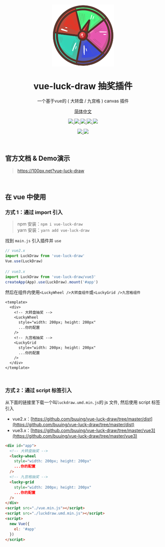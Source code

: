 
<Empty />

<div align="center">
  <img src="./logo.png" width="200" />
  <h1>vue-luck-draw 抽奖插件</h1>
  <p>一个基于vue的 ( 大转盘 / 九宫格 ) canvas 插件</p>
  <p class="hidden">
    <a href="https://github.com/LuckDraw/vue-luck-draw#readme">简体中文</a>
    <!-- · -->
    <!-- <a href="javascript: ;">English</a> -->
  </p>
  <p>
    <a href="https://github.com/buuing/vue-luck-draw" target="_black">
      <img src="https://img.shields.io/badge/github-buuing-brightgreen.svg" />
    </a>
    <a href="https://www.npmjs.com/package/vue-luck-draw" target="_black">
      <img src="https://img.shields.io/github/package-json/v/buuing/vue-luck-draw" />
    </a>
    <a href="https://github.com/LuckDraw/vue-luck-draw/stargazers" target="_black">
      <img src="https://img.shields.io/github/stars/buuing/vue-luck-draw" />
    </a>
    <a href="https://www.npmjs.com/package/vue-luck-draw" target="_black">
      <img src="https://img.shields.io/npm/dt/vue-luck-draw" />
    </a>
    <a href="https://github.com/buuing/vue-luck-draw/tree/master/dist" target="_black">
      <img src="https://img.shields.io/github/size/buuing/vue-luck-draw/dist/luckdraw.common.js" />
    </a>
  </p>
  <p>
    <a href="https://github.com/buuing" target="_black">
      <img src="https://img.shields.io/badge/author-%20ldq%20-7289da.svg" />
    </a>
    <a href="https://github.com/LuckDraw/vue-luck-draw/blob/master/LICENSE" target="_black">
      <img src="https://img.shields.io/github/license/buuing/vue-luck-draw" />
    </a>
  </p>
</div>

<br />

<h2 class="hidden">官方文档 & Demo演示</h2>

<blockquote class="hidden">
  <p><a href="https://100px.net?vue-luck-draw" target="_black" rel="nofollow">https://100px.net?vue-luck-draw</a></p>
</blockquote>

<br />

## 在 vue 中使用

### 方式 1：通过 import 引入


> npm 安装：`npm i vue-luck-draw`  
> yarn 安装：`yarn add vue-luck-draw`

找到 `main.js` 引入插件并 `use`

```js
// vue2.x
import LuckDraw from 'vue-luck-draw'
Vue.use(LuckDraw)

// vue3.x
import LuckDraw from 'vue-luck-draw/vue3'
createApp(App).use(LuckDraw).mount('#app')
```

然后在组件内使用`<LuckyWheel />大转盘组件`或`<LuckyGrid />九宫格组件`

```vue
<template>
  <div>
    <!-- 大转盘抽奖 -->
    <LuckyWheel
      style="width: 200px; height: 200px"
      ...你的配置
    />
    <!-- 九宫格抽奖 -->
    <LuckyGrid
      style="width: 200px; height: 200px"
      ...你的配置
    />
  </div>
</template>
```

<br />

### 方式 2：通过 script 标签引入

从下面的链接里下载一个叫`luckdraw.umd.min.js`的 js 文件, 然后使用 script 标签引入

- vue2.x：[https://github.com/buuing/vue-luck-draw/tree/master/dist](https://github.com/buuing/vue-luck-draw/tree/master/dist)
- vue3.x：[https://github.com/buuing/vue-luck-draw/tree/master/vue3](https://github.com/buuing/vue-luck-draw/tree/master/vue3)

```html
<div id="app">
  <!-- 大转盘抽奖 -->
  <lucky-wheel
    style="width: 200px; height: 200px"
    ...你的配置
  />
  <!-- 九宫格抽奖 -->
  <lucky-grid
    style="width: 200px; height: 200px"
    ...你的配置
  />
</div>
<script src="./vue.min.js"></script>
<script src="./luckdraw.umd.min.js"></script>
<script>
  new Vue({
    el: '#app'
  })
</script>
```

<br />
